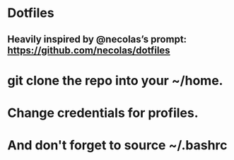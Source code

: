 # Dotfiles 

## Heavily inspired by @necolas’s prompt: https://github.com/necolas/dotfiles

# git clone the repo into your ~/home. 
# Change credentials for profiles.

# And don't forget to source ~/.bashrc
